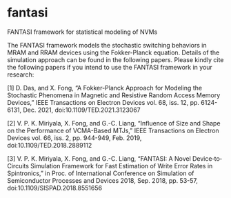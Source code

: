 # fantasi
FANTASI framework for statistical modeling of NVMs

The FANTASI framework models the stochastic switching behaviors in MRAM and RRAM devices using the Fokker-Planck equation. Details of the simulation approach can be found in the following papers. Please kindly cite the following papers if you intend to use the FANTASI framework in your research:

[1] D. Das, and X. Fong, “A Fokker-Planck Approach for Modeling the Stochastic Phenomena in Magnetic and Resistive Random Access Memory Devices,” IEEE Transactions on Electron Devices vol. 68, iss. 12, pp. 6124-6131, Dec. 2021, doi:10.1109/TED.2021.3123067

[2] V. P. K. Miriyala, X. Fong, and G.-C. Liang, “Influence of Size and Shape on the Performance of VCMA-Based MTJs,” IEEE Transactions on Electron Devices vol. 66, iss. 2, pp. 944-949, Feb. 2019, doi:10.1109/TED.2018.2889112

[3] V. P. K. Miriyala, X. Fong, and G.-C. Liang, “FANTASI: A Novel Device‐to‐Circuits Simulation Framework for Fast Estimation of Write Error Rates in Spintronics,” in Proc. of International Conference on Simulation of Semiconductor Processes and Devices 2018, Sep. 2018, pp. 53-57, doi:10.1109/SISPAD.2018.8551656
